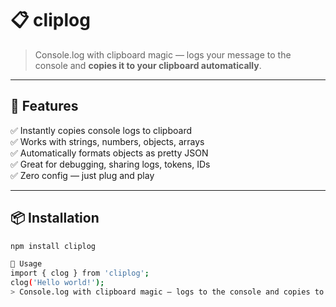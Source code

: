 # 📋 cliplog

> Console.log with clipboard magic — logs your message to the console and **copies it to your clipboard automatically**.

---

## 🚀 Features

✅ Instantly copies console logs to clipboard  
✅ Works with strings, numbers, objects, arrays  
✅ Automatically formats objects as pretty JSON  
✅ Great for debugging, sharing logs, tokens, IDs  
✅ Zero config — just plug and play

---

## 📦 Installation

```bash
npm install cliplog

🧠 Usage
import { clog } from 'cliplog';
clog('Hello world!');
> Console.log with clipboard magic — logs to the console and copies to your clipboard automatically.

